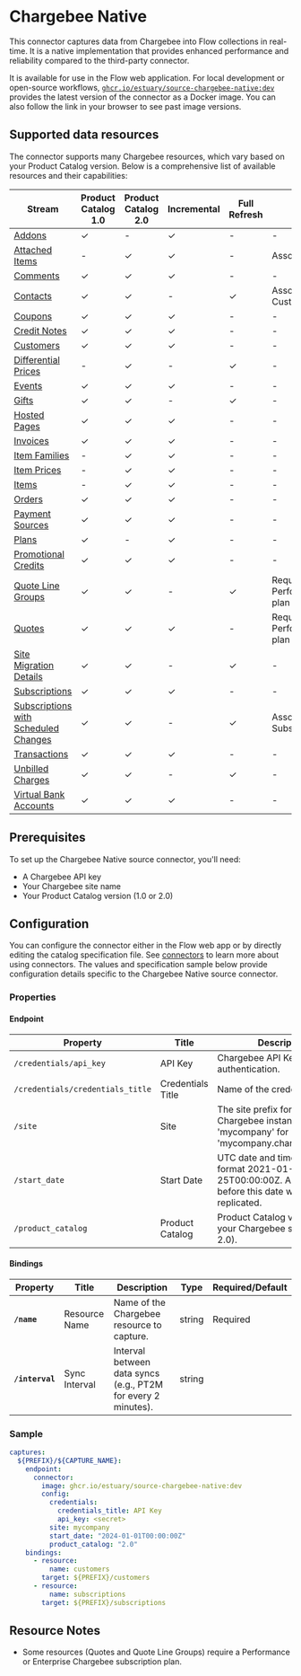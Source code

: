 # Chargebee Native

This connector captures data from Chargebee into Flow collections in real-time. It is a native implementation that provides enhanced performance and reliability compared to the third-party connector.

It is available for use in the Flow web application. For local development or open-source workflows, [`ghcr.io/estuary/source-chargebee-native:dev`](https://ghcr.io/estuary/source-chargebee-native:dev) provides the latest version of the connector as a Docker image. You can also follow the link in your browser to see past image versions.

## Supported data resources

The connector supports many Chargebee resources, which vary based on your Product Catalog version. Below is a comprehensive list of available resources and their capabilities:

| Stream                                                                                                                                      | Product Catalog 1.0 | Product Catalog 2.0 | Incremental | Full Refresh | Notes                                |
| ------------------------------------------------------------------------------------------------------------------------------------------- | ------------------- | ------------------- | ----------- | ------------ | ------------------------------------ |
| [Addons](https://apidocs.chargebee.com/docs/api/addons?prod_cat_ver=1#list_addons)                                                          | ✓                   | -                   | ✓           | -            | -                                    |
| [Attached Items](https://apidocs.chargebee.com/docs/api/attached_items?prod_cat_ver=2#list_attached_items)                                  | -                   | ✓                   | ✓           | -            | Associated with Items                |
| [Comments](https://apidocs.chargebee.com/docs/api/comments?prod_cat_ver=2#list_comments)                                                    | ✓                   | ✓                   | ✓           | -            | -                                    |
| [Contacts](https://apidocs.chargebee.com/docs/api/customers?prod_cat_ver=2#list_of_contacts_for_a_customer)                                 | ✓                   | ✓                   | -           | ✓            | Associated with Customers            |
| [Coupons](https://apidocs.chargebee.com/docs/api/coupons?prod_cat_ver=2#list_coupons)                                                       | ✓                   | ✓                   | ✓           | -            | -                                    |
| [Credit Notes](https://apidocs.chargebee.com/docs/api/credit_notes?prod_cat_ver=2#list_credit_notes)                                        | ✓                   | ✓                   | ✓           | -            | -                                    |
| [Customers](https://apidocs.chargebee.com/docs/api/customers?prod_cat_ver=2#list_customers)                                                 | ✓                   | ✓                   | ✓           | -            | -                                    |
| [Differential Prices](https://apidocs.chargebee.com/docs/api/differential_prices?prod_cat_ver=2#list_differential_prices)                   | -                   | ✓                   | -           | ✓            | -                                    |
| [Events](https://apidocs.chargebee.com/docs/api/events?prod_cat_ver=2#list_events)                                                          | ✓                   | ✓                   | ✓           | -            | -                                    |
| [Gifts](https://apidocs.chargebee.com/docs/api/gifts?prod_cat_ver=2#list_gifts)                                                             | ✓                   | ✓                   | -           | ✓            | -                                    |
| [Hosted Pages](https://apidocs.chargebee.com/docs/api/hosted_pages?prod_cat_ver=2#list_hosted_pages)                                        | ✓                   | ✓                   | ✓           | -            | -                                    |
| [Invoices](https://apidocs.chargebee.com/docs/api/invoices?prod_cat_ver=2#list_invoices)                                                    | ✓                   | ✓                   | ✓           | -            | -                                    |
| [Item Families](https://apidocs.chargebee.com/docs/api/item_families?prod_cat_ver=2#list_item_families)                                     | -                   | ✓                   | ✓           | -            | -                                    |
| [Item Prices](https://apidocs.chargebee.com/docs/api/item_prices?prod_cat_ver=2#list_item_prices)                                           | -                   | ✓                   | ✓           | -            | -                                    |
| [Items](https://apidocs.chargebee.com/docs/api/items?prod_cat_ver=2#list_items)                                                             | -                   | ✓                   | ✓           | -            | -                                    |
| [Orders](https://apidocs.chargebee.com/docs/api/orders?prod_cat_ver=2#list_orders)                                                          | ✓                   | ✓                   | ✓           | -            | -                                    |
| [Payment Sources](https://apidocs.chargebee.com/docs/api/payment_sources?prod_cat_ver=2#list_payment_sources)                               | ✓                   | ✓                   | ✓           | -            | -                                    |
| [Plans](https://apidocs.chargebee.com/docs/api/plans?prod_cat_ver=1#list_plans)                                                             | ✓                   | -                   | ✓           | -            | -                                    |
| [Promotional Credits](https://apidocs.chargebee.com/docs/api/promotional_credits?prod_cat_ver=2#list_promotional_credits)                   | ✓                   | ✓                   | ✓           | -            | -                                    |
| [Quote Line Groups](https://apidocs.chargebee.com/docs/api/quote_line_groups?prod_cat_ver=2#list_quote_line_groups)                         | ✓                   | ✓                   | -           | ✓            | Requires Performance/Enterprise plan |
| [Quotes](https://apidocs.chargebee.com/docs/api/quotes?prod_cat_ver=2#list_quotes)                                                          | ✓                   | ✓                   | ✓           | -            | Requires Performance/Enterprise plan |
| [Site Migration Details](https://apidocs.chargebee.com/docs/api/site_migration_details?prod_cat_ver=2#export_site_migration_detail)         | ✓                   | ✓                   | -           | ✓            | -                                    |
| [Subscriptions](https://apidocs.chargebee.com/docs/api/subscriptions?prod_cat_ver=2#list_subscriptions)                                     | ✓                   | ✓                   | ✓           | -            | -                                    |
| [Subscriptions with Scheduled Changes](https://apidocs.chargebee.com/docs/api/subscriptions?prod_cat_ver=2#retrieve_with_scheduled_changes) | ✓                   | ✓                   | -           | ✓            | Associated with Subscriptions        |
| [Transactions](https://apidocs.chargebee.com/docs/api/transactions?prod_cat_ver=2#list_transactions)                                        | ✓                   | ✓                   | ✓           | -            | -                                    |
| [Unbilled Charges](https://apidocs.chargebee.com/docs/api/unbilled_charges?prod_cat_ver=2#list_unbilled_charges)                            | ✓                   | ✓                   | -           | ✓            | -                                    |
| [Virtual Bank Accounts](https://apidocs.chargebee.com/docs/api/virtual_bank_accounts?prod_cat_ver=2#list_virtual_bank_accounts)             | ✓                   | ✓                   | ✓           | -            | -                                    |

## Prerequisites

To set up the Chargebee Native source connector, you'll need:
* A Chargebee API key
* Your Chargebee site name
* Your Product Catalog version (1.0 or 2.0)

## Configuration

You can configure the connector either in the Flow web app or by directly editing the catalog specification file.
See [connectors](../../../concepts/connectors.md#using-connectors) to learn more about using connectors. The values and specification sample below provide configuration details specific to the Chargebee Native source connector.

### Properties

#### Endpoint

| Property                         | Title             | Description                                                                                             | Type   | Required/Default       |
| -------------------------------- | ----------------- | ------------------------------------------------------------------------------------------------------- | ------ | ---------------------- |
| `/credentials/api_key`           | API Key           | Chargebee API Key for authentication.                                                                   | string | Required               |
| `/credentials/credentials_title` | Credentials Title | Name of the credentials set.                                                                            | string | Required, `"API Key"`  |
| `/site`                          | Site              | The site prefix for your Chargebee instance (e.g., 'mycompany' for 'mycompany.chargebee.com').          | string | Required               |
| `/start_date`                    | Start Date        | UTC date and time in the format 2021-01-25T00:00:00Z. Any data before this date will not be replicated. | string | Required, `30 day ago` |
| `/product_catalog`               | Product Catalog   | Product Catalog version of your Chargebee site (1.0 or 2.0).                                            | string | Required, `1.0`        |

#### Bindings

| Property        | Title         | Description                                                   | Type   | Required/Default |
| --------------- | ------------- | ------------------------------------------------------------- | ------ | ---------------- |
| **`/name`**     | Resource Name | Name of the Chargebee resource to capture.                    | string | Required         |
| **`/interval`** | Sync Interval | Interval between data syncs (e.g., PT2M for every 2 minutes). | string |                  |

### Sample

```yaml
captures:
  ${PREFIX}/${CAPTURE_NAME}:
    endpoint:
      connector:
        image: ghcr.io/estuary/source-chargebee-native:dev
        config:
          credentials:
            credentials_title: API Key
            api_key: <secret>
          site: mycompany
          start_date: "2024-01-01T00:00:00Z"
          product_catalog: "2.0"
    bindings:
      - resource:
          name: customers
        target: ${PREFIX}/customers
      - resource:
          name: subscriptions
        target: ${PREFIX}/subscriptions
```

## Resource Notes

* Some resources (Quotes and Quote Line Groups) require a Performance or Enterprise Chargebee subscription plan.
